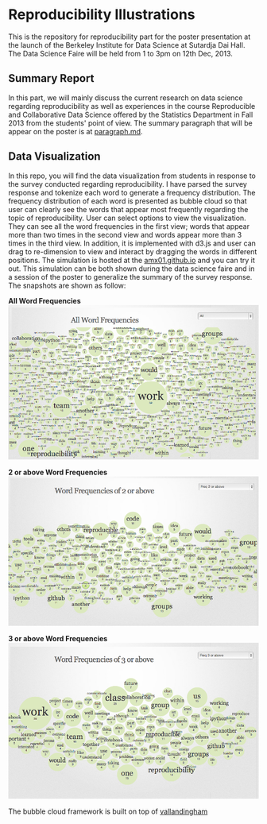 Reproducibility Illustrations
====================================

This is the repository for reproducibility part for the poster presentation at the launch of the Berkeley Institute for Data Science at Sutardja Dai Hall. The Data Science Faire will be held from 1 to 3pm on 12th Dec, 2013.


Summary Report
---------------
In this part, we will mainly discuss the current research on data science regarding reproducibility as well as experiences in the course Reproducible and Collaborative Data Science offered by the Statistics Department in Fall 2013 from the students' point of view. The summary paragraph that will be appear on the poster is at [paragraph.md](https://github.com/amx01/Reproducibility-Poster_ILLUSTRATIONS/blob/master/paragraph.md).


Data Visualization
------------------
In this repo, you will find the data visualization from students in response to the survey conducted regarding reproducibility. I have parsed the survey response and tokenize each word to generate a frequency distribution. The frequency distribution of each word is presented as bubble cloud so that user can clearly see the words that appear most frequently regarding the topic of reproducibility. User can select options to view the visualization. They can see all the word frequencies in the first view; words that appear more than two times in the second view and words appear more than 3 times in the third view. In addition, it is implemented with d3.js and user can drag to re-dimension to view and interact by dragging the words in different positions. The simulation is hosted at the [amx01.github.io](http://amx01.github.io/) and you can try it out. This simulation can be both shown during the data science faire and in a session of the poster to generalize the summary of the survey response. The snapshots are shown as follow:

**All Word Frequencies**
![fq1](https://github.com/amx01/Reproducibility-Poster_ILLUSTRATIONS/blob/master/survey/word-fq1.jpg?raw=true)



**2 or above Word Frequencies**
![fq2](https://github.com/amx01/Reproducibility-Poster_ILLUSTRATIONS/blob/master/survey/word-fq2.jpg?raw=true)


**3 or above Word Frequencies**
![fq3](https://github.com/amx01/Reproducibility-Poster_ILLUSTRATIONS/blob/master/survey/word-fq3.jpg?raw=true)



The bubble cloud framework is built on top of [vallandingham](http://vallandingham.me/building_a_bubble_cloud.html)
